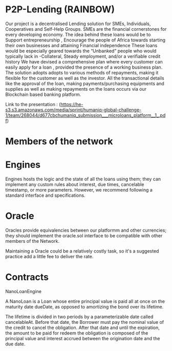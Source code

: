 # P2P-Lending (RAINBOW)

Our project is a decentralised Lending solution for SMEs, Individuals, Cooperatives and Self-Help Groups.
SMEs are the financial cornerstones for every developing economy. The idea behind these loans would be to Support entrepreneurship , Encourage the people of Africa towards starting their own businesses and attaining Financial independence
These loans would be especially geared towards the “Unbanked” people who would typically lack in -Collateral, Steady employment, and/or a verifiable credit history
We have devised a comprehensive plan where every customer can easily apply for a loan , provided the presence of a working business plan. The solution adopts adopts to various methods of repayments, making it flexible for the customer as well as the investor.
All the transactional details like the approval of the loan, making payments/purchasing equipments and supplies as well as making repayments on the loans occurs via our Blockchain based banking platform.


Link to the presentation :
(https://he-s3.s3.amazonaws.com/media/sprint/humaniq-global-challenge-1/team/268044/d677cbchumaniq_submission___microloans_platform__1_.pdf)

# Members of the network

# Engines

Engines hosts the logic and the state of all the loans using them; they can implement any custom rules about interest, due times, cancelable timestamp, or more parameters. However, we recommend following a standard interface and specifications.

# Oracle

Oracles provide equivalencies between our platformm and other currencies; they should implement the oracle.sol interface to be compatible with other members of the Network.

Maintaining a Oracle could be a relatively costly task, so it's a suggested practice add a little fee to deliver the rate.

# Contracts

NanoLoanEngine

A NanoLoan is a Loan whose entire principal value is paid all at once on the maturity date dueDate, as opposed to amortizing the bond over its lifetime.

The lifetime is divided in two periods by a parameterizable date called cancelableAt. Before that date, the Borrower must pay the nominal value of the credit to cancel the obligation. After that date and until the expiration, the amount to be paid for redeem the obligation is composed of the principal value and interest accrued between the origination date and the due date.
